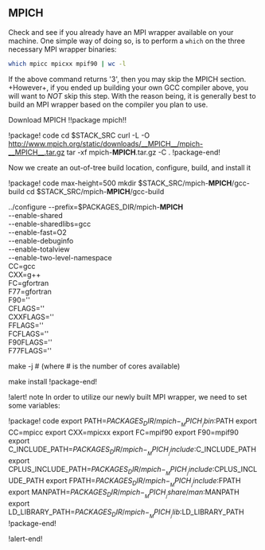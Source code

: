 ## MPICH

Check and see if you already have an MPI wrapper available on your machine. One simple way of doing so, is to perform a `which` on the three necessary MPI wrapper binaries:

```bash
which mpicc mpicxx mpif90 | wc -l
```

If the above command returns '3', then you may skip the MPICH section. +However+, if you ended up building your own GCC compiler above, you will want to *NOT* skip this step. With the reason being, it is generally best to build an MPI wrapper based on the compiler you plan to use.

Download MPICH !!package mpich!!

!package! code
cd $STACK_SRC
curl -L -O http://www.mpich.org/static/downloads/__MPICH__/mpich-__MPICH__.tar.gz
tar -xf mpich-__MPICH__.tar.gz -C .
!package-end!

Now we create an out-of-tree build location, configure, build, and install it

!package! code max-height=500
mkdir $STACK_SRC/mpich-__MPICH__/gcc-build
cd $STACK_SRC/mpich-__MPICH__/gcc-build

../configure --prefix=$PACKAGES_DIR/mpich-__MPICH__ \
--enable-shared \
--enable-sharedlibs=gcc \
--enable-fast=O2 \
--enable-debuginfo \
--enable-totalview \
--enable-two-level-namespace \
CC=gcc \
CXX=g++ \
FC=gfortran \
F77=gfortran \
F90='' \
CFLAGS='' \
CXXFLAGS='' \
FFLAGS='' \
FCFLAGS='' \
F90FLAGS='' \
F77FLAGS=''

make -j # (where # is the number of cores available)

make install
!package-end!


!alert! note
In order to utilize our newly built MPI wrapper, we need to set some variables:

!package! code
export PATH=$PACKAGES_DIR/mpich-__MPICH__/bin:$PATH
export CC=mpicc
export CXX=mpicxx
export FC=mpif90
export F90=mpif90
export C_INCLUDE_PATH=$PACKAGES_DIR/mpich-__MPICH__/include:$C_INCLUDE_PATH
export CPLUS_INCLUDE_PATH=$PACKAGES_DIR/mpich-__MPICH__/include:$CPLUS_INCLUDE_PATH
export FPATH=$PACKAGES_DIR/mpich-__MPICH__/include:$FPATH
export MANPATH=$PACKAGES_DIR/mpich-__MPICH__/share/man:$MANPATH
export LD_LIBRARY_PATH=$PACKAGES_DIR/mpich-__MPICH__/lib:$LD_LIBRARY_PATH
!package-end!

!alert-end!

